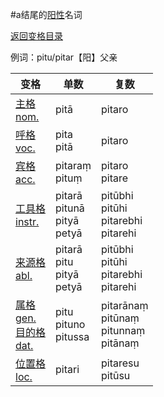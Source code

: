 #a结尾的[阳性](masculime.md)名词

[返回变格目录](declension.md)

例词：pitu/pitar【阳】父亲


| 变格 |单数 |复数 |
| --- | ----- | ------ |
| [主格<br>nom.](nom.md) | pitā | pitaro |
| [呼格<br>voc.](voc.md) | pita<br>pitā | pitaro |
| [宾格<br>acc.](acc.md) |pitaraṃ<br>pituṃ | pitaro<br>pitare |
| [工具格<br>instr.](instr.md) |pitarā<br>pitunā<br>pityā<br>petyā |pitūbhi<br>pitūhi<br>pitarebhi<br>pitarehi|
| [来源格<br>abl.](abl.md) |pitarā<br>pitu<br>pityā<br>petyā|pitūbhi<br>pitūhi<br>pitarebhi<br>pitarehi |
| [属格<br>gen.](gen.md)<br>[目的格<br>dat.](dat.md) | pitu<br>pituno<br>pitussa| pitarānaṃ<br>pitūnaṃ<br>pitunnaṃ<br>pitānaṃ |
| [位置格<br>loc.](loc.md) |pitari|pitaresu<br>pitūsu|

